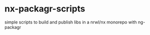 # nx-packagr-scripts

simple scripts to build and publish libs in a nrwl/nx monorepo with ng-packagr
